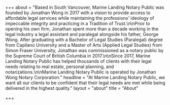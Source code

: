 +++
about = "Based in South Vancouver, Marine Landing Notary Public was founded by Jonathan Wong in 2017 with a vision to provide access to affordable legal services while maintaining the professions’ ideology of impeccable integrity and practicing in a Tradition of Trust.\n\nPrior to opening his own firm, Jonathan spent more than a decade working in the legal industry a legal assistant and paralegal alongside his father, George Wong. After graduating with a Bachelor of Legal Studies (Paralegal) degree from Capilano University and a Master of Arts (Applied Legal Studies) from Simon Fraser University, Jonathan was commissioned as a notary public by the Supreme Court of British Columbia in 2017.\n\nSince 2017, Marine Landing Notary Public has helped thousands of clients with their legal needs relating to real estate, personal planning, and notarizations.\n\nMarine Landing Notary Public is operated by Jonathan Wong Notary Corporation."
headline = "At Marine Landing Notary Public, we want all our clients to be confident that their legal needs are met while being delivered in the highest quality."
layout = "about"
title = "About"

+++
